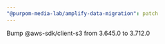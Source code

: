 ```yaml
---
"@purpom-media-lab/amplify-data-migration": patch
---
```


Bump @aws-sdk/client-s3 from 3.645.0 to 3.712.0
